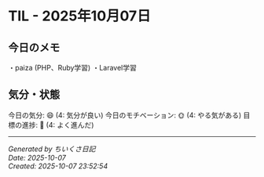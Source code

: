 # TIL - 2025年10月07日

## 今日のメモ
・paiza (PHP、Ruby学習)
・Laravel学習

## 気分・状態
今日の気分: 😄 (4: 気分が良い)
今日のモチベーション: 🌞 (4: やる気がある)
目標の進捗: 🌿 (4: よく進んだ)

---
*Generated by ちいくさ日記*  
*Date: 2025-10-07*  
*Created: 2025-10-07 23:52:54*
